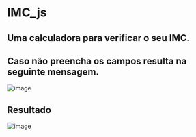 # IMC_js
## Uma calculadora para verificar o seu IMC.

## Caso não preencha os campos resulta na seguinte mensagem.
![image](https://github.com/MatheusTorquete/IMC_js/assets/94683422/212205d0-799d-4c63-ba26-20be0c1b7f9d)

## Resultado
![image](https://github.com/MatheusTorquete/IMC_js/assets/94683422/3d9a884d-7c87-42e0-ab15-aaad810019f2)

